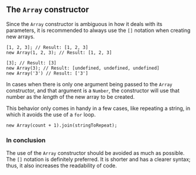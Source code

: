## The `Array` constructor

Since the `Array` constructor is ambiguous in how it deals with its parameters,
it is recommended to always use the `[]` notation when creating new arrays.

    [1, 2, 3]; // Result: [1, 2, 3]
    new Array(1, 2, 3); // Result: [1, 2, 3]

    [3]; // Result: [3]
    new Array(3); // Result: [undefined, undefined, undefined] 
    new Array('3') // Result: ['3']

In cases when there is only one argument being passed to the `Array` constructor,
and that argument is a `Number`, the constructor will use that number as the 
*length* of the new array to be created.

This behavior only comes in handy in a few cases, like repeating a string, in
which it avoids the use of a `for` loop.

    new Array(count + 1).join(stringToRepeat);

### In conclusion

The use of the `Array` constructor should be avoided as much as possible. The `[]` 
notation is definitely preferred. It is shorter and has a clearer syntax; thus, 
it also  increases the readability of code.

